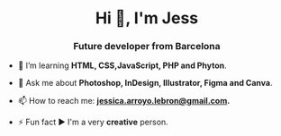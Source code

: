 <h1 align="center">Hi 👋, I'm Jess</h1>
<h3 align="center">Future developer from Barcelona</h3>

- 🌱 I’m learning <strong> HTML, CSS,JavaScript, PHP and Phyton</strong>.<br>

- 💬 Ask me about <strong>Photoshop, InDesign, Illustrator, Figma and Canva</strong>. <br>

- 📫 How to reach me: <strong>jessica.arroyo.lebron@gmail.com. </strong><br>

- ⚡ Fun fact &#9654; I'm a very <strong>creative</strong> person.<br>


